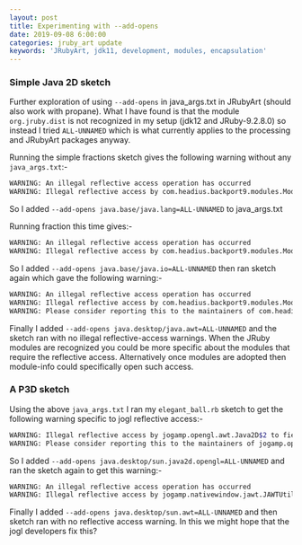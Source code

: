 ```yaml
---
layout: post
title: Experimenting with --add-opens
date: 2019-09-08 6:00:00
categories: jruby_art update
keywords: 'JRubyArt, jdk11, development, modules, encapsulation'
---
```


### Simple Java 2D sketch ###

Further exploration of using `--add-opens` in java_args.txt in JRubyArt (should also work with propane). What I have found is that the module `org.jruby.dist` is not recognized in my setup (jdk12 and JRuby-9.2.8.0) so instead I tried `ALL-UNNAMED` which is what currently applies to the processing and JRubyArt packages anyway.

Running the simple fractions sketch gives the following warning without any `java_args.txt`:-

```bash
WARNING: An illegal reflective access operation has occurred
WARNING: Illegal reflective access by com.headius.backport9.modules.Modules to method java.lang.Object.finalize()

```

So I added `--add-opens java.base/java.lang=ALL-UNNAMED` to java_args.txt

Running fraction this time gives:-

```bash
WARNING: An illegal reflective access operation has occurred
WARNING: Illegal reflective access by com.headius.backport9.modules.Modules to field java.io.FileDescriptor.fd

```

So I added `--add-opens java.base/java.io=ALL-UNNAMED` then ran sketch again which gave the following warning:-

```bash
WARNING: An illegal reflective access operation has occurred
WARNING: Illegal reflective access by com.headius.backport9.modules.Modules to method java.awt.Component.paramString()
WARNING: Please consider reporting this to the maintainers of com.headius.backport9.modules.Modules

```

Finally I added `--add-opens java.desktop/java.awt=ALL-UNNAMED` and the sketch ran with no illegal reflective-access warnings. When the JRuby modules are recognized you could be more specific about the modules that require the reflective access. Alternatively once modules are adopted then module-info could specifically open such access.

### A P3D sketch ###

Using the above `java_args.txt` I ran my `elegant_ball.rb` sketch to get the following warning specific to jogl reflective access:-

```bash
WARNING: Illegal reflective access by jogamp.opengl.awt.Java2D$2 to field sun.java2d.opengl.OGLUtilities.UNDEFINED
WARNING: Please consider reporting this to the maintainers of jogamp.opengl.awt.Java2D$2
```

So I added `--add-opens java.desktop/sun.java2d.opengl=ALL-UNNAMED` and ran the sketch again to get this warning:-

```bash
WARNING: An illegal reflective access operation has occurred
WARNING: Illegal reflective access by jogamp.nativewindow.jawt.JAWTUtil$1 to method sun.awt.SunToolkit.awtLock()
```

Finally I added `--add-opens java.desktop/sun.awt=ALL-UNNAMED` and then sketch ran with no reflective access warning. In this we might hope that the jogl developers fix this?
